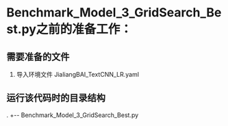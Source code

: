 # Benchmark_Model_3_GridSearch_Best.py之前的准备工作：


## 需要准备的文件

1.	导入环境文件 JialiangBAI_TextCNN_LR.yaml


## 运行该代码时的目录结构

.
+-- Benchmark_Model_3_GridSearch_Best.py


